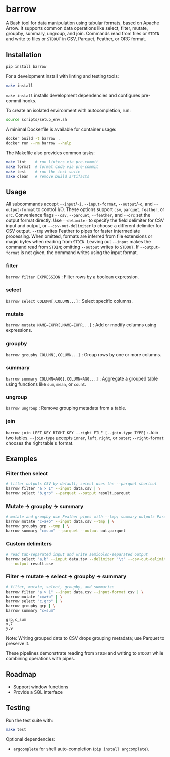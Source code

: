 # barrow
A Bash tool for data manipulation using tabular formats, based on Apache Arrow.
It supports common data operations like select, filter, mutate, groupby, summary, ungroup, and join.
Commands read from files or `STDIN` and write to files or `STDOUT` in CSV, Parquet,
Feather, or ORC format.

## Installation
```bash
pip install barrow
```

For a development install with linting and testing tools:

```bash
make install
```

`make install` installs development dependencies and configures pre-commit hooks.

To create an isolated environment with autocompletion, run:
```bash
source scripts/setup_env.sh
```
A minimal Dockerfile is available for container usage:
```bash
docker build -t barrow .
docker run --rm barrow --help
```

The Makefile also provides common tasks:

```bash
make lint    # run linters via pre-commit
make format  # format code via pre-commit
make test    # run the test suite
make clean   # remove build artifacts
```

## Usage
All subcommands accept `--input`/`-i`, `--input-format`, `--output`/`-o`, and
`--output-format` to control I/O. These options support `csv`, `parquet`,
`feather`, or `orc`. Convenience flags `--csv`, `--parquet`, `--feather`, and
`--orc` set the output format directly. Use `--delimiter` to specify the field
delimiter for CSV input and output, or `--csv-out-delimiter` to choose a
different delimiter for CSV output. `--tmp` writes Feather to pipes for faster
intermediate processing. When omitted, formats are inferred from file extensions
or magic bytes when reading from `STDIN`. Leaving out `--input` makes the
command read from `STDIN`; omitting `--output` writes to `STDOUT`. If
`--output-format` is not given, the command writes using the input format.

### filter
`barrow filter EXPRESSION`
: Filter rows by a boolean expression.

### select
`barrow select COLUMN[,COLUMN...]`
: Select specific columns.

### mutate
`barrow mutate NAME=EXPR[,NAME=EXPR...]`
: Add or modify columns using expressions.

### groupby
`barrow groupby COLUMN[,COLUMN...]`
: Group rows by one or more columns.

### summary
`barrow summary COLUMN=AGG[,COLUMN=AGG...]`
: Aggregate a grouped table using functions like `sum`, `mean`, or `count`.

### ungroup
`barrow ungroup`
: Remove grouping metadata from a table.

### join
`barrow join LEFT_KEY RIGHT_KEY --right FILE [--join-type TYPE]`
: Join two tables. `--join-type` accepts `inner`, `left`, `right`, or `outer`; `--right-format` chooses the right table's format.

## Examples
### Filter then select
```bash
# filter outputs CSV by default; select uses the --parquet shortcut
barrow filter "a > 1" --input data.csv | \
barrow select "b,grp" --parquet --output result.parquet
```

### Mutate → groupby → summary
```bash
# mutate and groupby use Feather pipes with --tmp; summary outputs Parquet
barrow mutate "c=a+b" --input data.csv --tmp | \
barrow groupby grp --tmp | \
barrow summary "c=sum" --parquet --output out.parquet
```

### Custom delimiters
```bash
# read tab-separated input and write semicolon-separated output
barrow select "a,b" --input data.tsv --delimiter '\t' --csv-out-delimiter ';' \
  --output result.csv
```

### Filter → mutate → select → groupby → summary
```bash
# filter, mutate, select, groupby, and summarize
barrow filter "a > 1" --input data.csv --input-format csv | \
barrow mutate "c=a+b" | \
barrow select "c,grp" | \
barrow groupby grp | \
barrow summary "c=sum"
```

```csv
grp,c_sum
x,7
y,9
```

Note: Writing grouped data to CSV drops grouping metadata; use Parquet to preserve it.

These pipelines demonstrate reading from `STDIN` and writing to `STDOUT` while combining operations with pipes.

## Roadmap
- Support window functions
- Provide a SQL interface

## Testing
Run the test suite with:

```bash
make test
```

Optional dependencies:
- `argcomplete` for shell auto-completion (`pip install argcomplete`).
